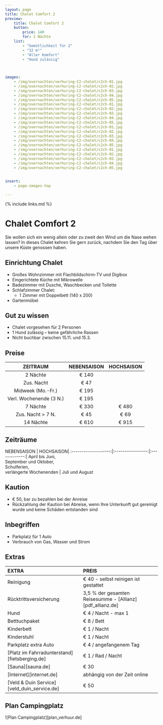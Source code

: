 ```yaml
---
layout: page
title: Chalet Comfort 2 
preview: 
    title: Chalet Comfort 2
    button:
        price: 140
        for: 2 Nächte
    list:
        - "Gemütlichkeit für 2"
        - "32 m²"
        - "Aller Komfort"
        - "Hund zulässig"
       
       

images:
    - /img/overnachten/verhuring-C2-chalet/c2ch-01.jpg
    - /img/overnachten/verhuring-C2-chalet/c2ch-02.jpg
    - /img/overnachten/verhuring-C2-chalet/c2ch-03.jpg
    - /img/overnachten/verhuring-C2-chalet/c2ch-04.jpg
    - /img/overnachten/verhuring-C2-chalet/c2ch-05.jpg
    - /img/overnachten/verhuring-C2-chalet/c2ch-01.jpg
    - /img/overnachten/verhuring-C2-chalet/c2ch-02.jpg
    - /img/overnachten/verhuring-C2-chalet/c2ch-03.jpg
    - /img/overnachten/verhuring-C2-chalet/c2ch-04.jpg
    - /img/overnachten/verhuring-C2-chalet/c2ch-05.jpg
    - /img/overnachten/verhuring-C2-chalet/c2ch-01.jpg
    - /img/overnachten/verhuring-C2-chalet/c2ch-02.jpg
    - /img/overnachten/verhuring-C2-chalet/c2ch-03.jpg
    - /img/overnachten/verhuring-C2-chalet/c2ch-04.jpg
    - /img/overnachten/verhuring-C2-chalet/c2ch-05.jpg
    - /img/overnachten/verhuring-C2-chalet/c2ch-01.jpg
    - /img/overnachten/verhuring-C2-chalet/c2ch-02.jpg
    - /img/overnachten/verhuring-C2-chalet/c2ch-03.jpg
    - /img/overnachten/verhuring-C2-chalet/c2ch-04.jpg
    - /img/overnachten/verhuring-C2-chalet/c2ch-05.jpg
    
    
insert:
    - page-images-top

---
```


{% include links.md %}

# Chalet Comfort 2 

Sie wollen sich ein wenig allein oder zu zweit den Wind um die Nase wehen lassen? In dieses Chalet kehren Sie gern zurück, nachdem Sie den Tag über unsere Küste genossen haben.

## Einrichtung Chalet
- Großes Wohnzimmer mit Flachbildschirm-TV und Digibox
- Eingerichtete Küche mit Mikrowelle
- Badezimmer mit Dusche, Waschbecken und Toilette
- Schlafzimmer Chalet:
    - 1 Zimmer mit Doppelbett (140 x 200)
- Gartenmöbel
    
## Gut zu wissen
- Chalet vorgesehen für 2 Personen
- 1 Hund zulässig – keine gefährliche Rassen
- Nicht buchbar zwischen 15.11. und 15.3.

## Preise

ZEITRAUM               |NEBENSAISON   | HOCHSAISON   |
:---------------------:|:------------:|:------------:|
2 Nächte              |€ 140         |              |    
Zus. Nacht            |€ 47          |              |
Midweek (Mo.-Fr.)      |€ 195         |              |
Verl. Wochenende (3 N.) |€ 195         |              |
7 Nächte              |€ 330         |€ 480         | 
Zus. Nacht > 7 N.       |€ 45          |€ 69          | 
14 Nächte             |€ 610         |€ 915         | 


## Zeiträume

NEBENSAISON      |    HOCHSAISON|
:--------------------:|:-----------------:|:-------------:|
 April bis Juni, <br>September und Oktober, <br>Schulferien, <br>verlängerte Wochenenden  | Juli und August

## Kaution
- € 50, bar zu bezahlen bei der Anreise
- Rückzahlung der Kaution bei Abreise, wenn Ihre Unterkunft gut gereinigt wurde und keine Schäden entstanden sind

## Inbegriffen
- Parkplatz für 1 Auto
- Verbrauch von Gas, Wasser und Strom 


## Extras
EXTRA               | PREIS 
:-------------------|:-----------|
Reinigung          | € 40 - selbst reinigen ist gestattet
Rücktrittsversicherung| 3,5 % der gesamten Reisesumme - [Allianz][pdf_allianz.de] 
Hund                | € 4 / Nacht - max 1
Betttuchpaket         | € 8 / Bett
Kinderbett           | € 1 / Nacht
Kinderstuhl         | € 1 / Nacht
Parkplatz extra Auto  | € 4 / angefangenem Tag
[Platz im Fahrradunterstand][fietsberging.de]| € 1 / Rad / Nacht
[Sauna][sauna.de]   | € 30
[Internet][internet.de]| abhängig von der Zeit online
[Veld & Duin Service][veld_duin_service.de]| € 50


## Plan Campingplatz

![Plan Campingplatz][plan_verhuur.de]
